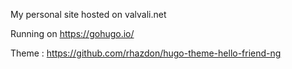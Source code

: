 My personal site hosted on valvali.net

Running on https://gohugo.io/

Theme : https://github.com/rhazdon/hugo-theme-hello-friend-ng

